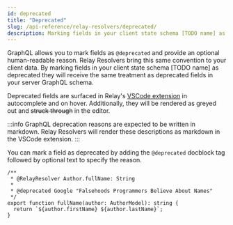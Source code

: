 ```yaml
---
id: deprecated
title: "Deprecated"
slug: /api-reference/relay-resolvers/deprecated/
description: Marking fields in your client state schema [TODO name] as @deprecated
---
```


GraphQL allows you to mark fields as `@deprecated` and provide an optional human-readable reason. Relay Resolvers bring this same convention to your client data. By marking fields in your client state schema [TODO name] as deprecated they will receive the same treatment as deprecated fields in your server GraphQL schema.

Deprecated fields are surfaced in Relay's [VSCode extension](https://relay.dev/docs/editor-support/) in autocomplete and on hover. Additionally, they will be rendered as greyed out and ~~struck through~~ in the editor.

:::info
GraphQL deprecation reasons are expected to be written in markdown. Relay Resolvers will render these descriptions as markdown in the VSCode extension.
:::

You can mark a field as deprecated by adding the `@deprecated` docblock tag followed by optional text to specify the reason.

```tsx
/**
 * @RelayResolver Author.fullName: String
 * 
 * @deprecated Google "Falsehoods Programmers Believe About Names"
 */
export function fullName(author: AuthorModel): string {
  return `${author.firstName} ${author.lastName}`;
}
```